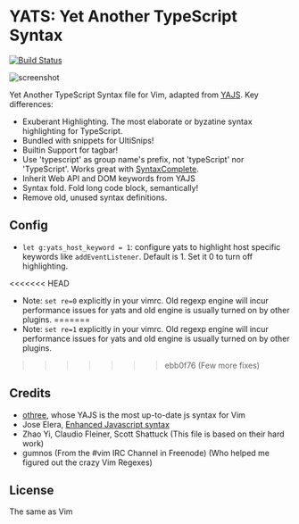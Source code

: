YATS: Yet Another TypeScript Syntax
===================================

[![Build Status](https://travis-ci.org/HerringtonDarkholme/yats.vim.svg?branch=master)](https://travis-ci.org/HerringtonDarkholme/yats.vim)

![screenshot](https://raw.githubusercontent.com/HerringtonDarkholme/yats.vim/master/screenshot.png)

Yet Another TypeScript Syntax file for Vim, adapted from [YAJS](https://github.com/othree/yajs.vim).
Key differences:

* Exuberant Highlighting. The most elaborate or byzatine syntax highlighting for TypeScript.
* Bundled with snippets for UltiSnips!
* Builtin Support for tagbar!
* Use 'typescript' as group name's prefix, not 'typeScript' nor 'TypeScript'. Works great with [SyntaxComplete](https://github.com/vim-scripts/SyntaxComplete).
* Inherit Web API and DOM keywords from YAJS
* Syntax fold. Fold long code block, semantically!
* Remove old, unused syntax definitions.

Config
----
* `let g:yats_host_keyword = 1`: configure yats to highlight host specific keywords like `addEventListener`. Default is 1. Set it 0 to turn off highlighting.

<<<<<<< HEAD
* Note: `set re=0` explicitly in your vimrc. Old regexp engine will incur performance issues for yats and old engine is usually turned on by other plugins.
=======
* Note: `set re=1` explicitly in your vimrc. Old regexp engine will incur performance issues for yats and old engine is usually turned on by other plugins.
>>>>>>> ebb0f76 (Few more fixes)

Credits
-------

- [othree](https://github.com/othree), whose YAJS is the most up-to-date js syntax for Vim
- Jose Elera, [Enhanced Javascript syntax](http://www.vim.org/scripts/script.php?script_id=3425)
- Zhao Yi, Claudio Fleiner, Scott Shattuck (This file is based on their hard work)
- gumnos (From the #vim IRC Channel in Freenode) (Who helped me figured out the crazy Vim Regexes)

License
-------

The same as Vim

